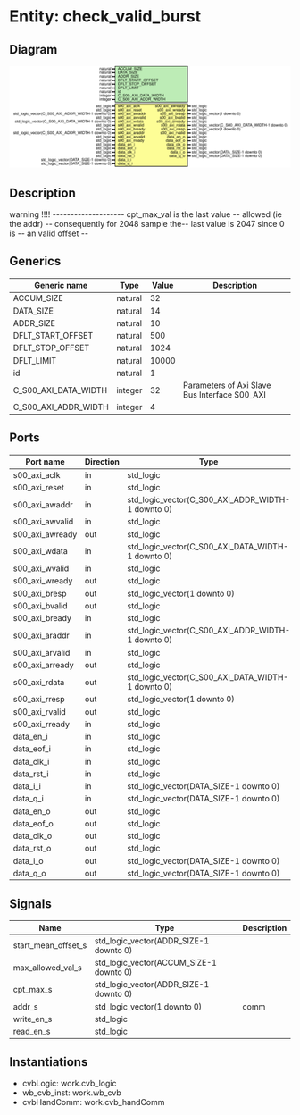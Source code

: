 # Entity: check_valid_burst

## Diagram

![Diagram](check_valid_burst.svg "Diagram")
## Description

 warning !!!! --------------------
 cpt_max_val is the last value  --
 allowed (ie the addr)          --
consequently for 2048 sample the--
last value is 2047 since 0 is   --
an valid offset                 --
## Generics

| Generic name         | Type    | Value | Description                                    |
| -------------------- | ------- | ----- | ---------------------------------------------- |
| ACCUM_SIZE           | natural | 32    |                                                |
| DATA_SIZE            | natural | 14    |                                                |
| ADDR_SIZE            | natural | 10    |                                                |
| DFLT_START_OFFSET    | natural | 500   |                                                |
| DFLT_STOP_OFFSET     | natural | 1024  |                                                |
| DFLT_LIMIT           | natural | 10000 |                                                |
| id                   | natural | 1     |                                                |
| C_S00_AXI_DATA_WIDTH | integer | 32    | Parameters of Axi Slave Bus Interface S00_AXI  |
| C_S00_AXI_ADDR_WIDTH | integer | 4     |                                                |
## Ports

| Port name       | Direction | Type                                              | Description      |
| --------------- | --------- | ------------------------------------------------- | ---------------- |
| s00_axi_aclk    | in        | std_logic                                         |                  |
| s00_axi_reset   | in        | std_logic                                         |                  |
| s00_axi_awaddr  | in        | std_logic_vector(C_S00_AXI_ADDR_WIDTH-1 downto 0) | Wishbone signals |
| s00_axi_awvalid | in        | std_logic                                         |                  |
| s00_axi_awready | out       | std_logic                                         |                  |
| s00_axi_wdata   | in        | std_logic_vector(C_S00_AXI_DATA_WIDTH-1 downto 0) |                  |
| s00_axi_wvalid  | in        | std_logic                                         |                  |
| s00_axi_wready  | out       | std_logic                                         |                  |
| s00_axi_bresp   | out       | std_logic_vector(1 downto 0)                      |                  |
| s00_axi_bvalid  | out       | std_logic                                         |                  |
| s00_axi_bready  | in        | std_logic                                         |                  |
| s00_axi_araddr  | in        | std_logic_vector(C_S00_AXI_ADDR_WIDTH-1 downto 0) |                  |
| s00_axi_arvalid | in        | std_logic                                         |                  |
| s00_axi_arready | out       | std_logic                                         |                  |
| s00_axi_rdata   | out       | std_logic_vector(C_S00_AXI_DATA_WIDTH-1 downto 0) |                  |
| s00_axi_rresp   | out       | std_logic_vector(1 downto 0)                      |                  |
| s00_axi_rvalid  | out       | std_logic                                         |                  |
| s00_axi_rready  | in        | std_logic                                         |                  |
| data_en_i       | in        | std_logic                                         |                  |
| data_eof_i      | in        | std_logic                                         |                  |
| data_clk_i      | in        | std_logic                                         |                  |
| data_rst_i      | in        | std_logic                                         |                  |
| data_i_i        | in        | std_logic_vector(DATA_SIZE-1 downto 0)            |                  |
| data_q_i        | in        | std_logic_vector(DATA_SIZE-1 downto 0)            |                  |
| data_en_o       | out       | std_logic                                         |                  |
| data_eof_o      | out       | std_logic                                         |                  |
| data_clk_o      | out       | std_logic                                         |                  |
| data_rst_o      | out       | std_logic                                         |                  |
| data_i_o        | out       | std_logic_vector(DATA_SIZE-1 downto 0)            |                  |
| data_q_o        | out       | std_logic_vector(DATA_SIZE-1 downto 0)            |                  |
## Signals

| Name                | Type                                    | Description |
| ------------------- | --------------------------------------- | ----------- |
| start_mean_offset_s | std_logic_vector(ADDR_SIZE-1 downto 0)  |             |
| max_allowed_val_s   | std_logic_vector(ACCUM_SIZE-1 downto 0) |             |
| cpt_max_s           | std_logic_vector(ADDR_SIZE-1 downto 0)  |             |
| addr_s              | std_logic_vector(1 downto 0)            | comm        |
| write_en_s          | std_logic                               |             |
|  read_en_s          | std_logic                               |             |
## Instantiations

- cvbLogic: work.cvb_logic
- wb_cvb_inst: work.wb_cvb
- cvbHandComm: work.cvb_handComm
